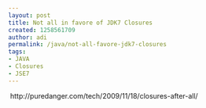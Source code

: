 ```yaml
---
layout: post
title: Not all in favore of JDK7 Closures
created: 1258561709
author: adi
permalink: /java/not-all-favore-jdk7-closures
tags:
- JAVA
- Closures
- JSE7
---
```

<p>&nbsp;http://puredanger.com/tech/2009/11/18/closures-after-all/</p>
<p>&nbsp;</p>
